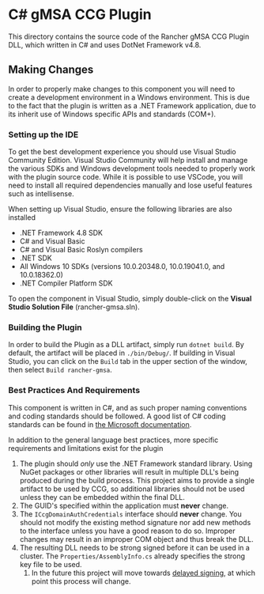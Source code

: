 # C# gMSA CCG Plugin

This directory contains the source code of the Rancher gMSA CCG Plugin DLL, which written in C# and uses DotNet Framework v4.8.  

## Making Changes
In order to properly make changes to this component you will need to create a development environment in a Windows environment. This is due to the fact that the plugin is written as a .NET Framework application, due to its inherit use of Windows specific APIs and standards (COM+).  

### Setting up the IDE  

To get the best development experience you should use Visual Studio Community Edition. Visual Studio Community will help install and manage the various SDKs and Windows development tools needed to properly work with the plugin source code. While it is possible to use VSCode, you will need to install all required dependencies manually and lose useful features such as intellisense. 

When setting up Visual Studio, ensure the following libraries are also installed 
+ .NET Framework 4.8 SDK
+ C# and Visual Basic
+ C# and Visual Basic Roslyn compilers
+ .NET SDK 
+ All Windows 10 SDKs (versions 10.0.20348.0, 10.0.19041.0, and 10.0.18362.0)
+ .NET Compiler Platform SDK

To open the component in Visual Studio, simply double-click on the **Visual Studio Solution File** (rancher-gmsa.sln). 

### Building the Plugin
In order to build the Plugin as a DLL artifact, simply run `dotnet build`. By default, the artifact will be placed in `./bin/Debug/`. If building in Visual Studio, you can click on the `Build` tab in the upper section of the window, then select `Build rancher-gmsa`. 

### Best Practices And Requirements
This component is written in C#, and as such proper naming conventions and coding standards should be followed. A good list of C# coding standards can be found in [the Microsoft documentation](https://learn.microsoft.com/en-us/dotnet/csharp/fundamentals/coding-style/coding-conventions).

In addition to the general language best practices, more specific requirements and limitations exist for the plugin

1. The plugin should _only_ use the .NET Framework standard library. Using NuGet packages or other libraries will result in multiple DLL's being produced during the build process. This project aims to provide a single artifact to be used by CCG, so additional libraries should not be used unless they can be embedded within the final DLL. 
2. The GUID's specified within the application must **never** change. 
3. The `ICcgDomainAuthCredentials` interface should **never** change. You should not modify the existing method signature nor add new methods to the interface unless you have a good reason to do so. Improper changes may result in an improper COM object and thus break the DLL. 
4. The resulting DLL needs to be strong signed before it can be used in a cluster. The `Properties/AssemblyInfo.cs` already specifies the strong key file to be used. 
   1. In the future this project will move towards [delayed signing](https://learn.microsoft.com/en-us/dotnet/standard/assembly/delay-sign), at which point this process will change.
